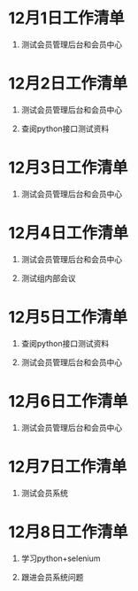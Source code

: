 # 12月1日工作清单

1. 测试会员管理后台和会员中心

# 12月2日工作清单

1. 测试会员管理后台和会员中心

2. 查阅python接口测试资料

# 12月3日工作清单

1. 测试会员管理后台和会员中心

# 12月4日工作清单

1. 测试会员管理后台和会员中心

2. 测试组内部会议

# 12月5日工作清单

1. 查阅python接口测试资料

2. 测试会员管理后台和会员中心

# 12月6日工作清单

1. 测试会员管理后台和会员中心

# 12月7日工作清单

1. 测试会员系统

# 12月8日工作清单

1. 学习python+selenium

2. 跟进会员系统问题